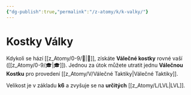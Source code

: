 ```yaml
---
{"dg-publish":true,"permalink":"/z-atomy/k/k-valky/"}
---
```


# Kostky Války
Kdykoli se hází [[z_Atomy/0-9/🏁\|🏁]], získáte **Válečné kostky** rovné vaší ([[z_Atomy/0-9/🎓\|🎓]]). Jednou za útok můžete utratit jednu **Válečnou Kostku** pro provedení [[z_Atomy/V/Válečné Taktiky\|Válečné Taktiky]].

Velikost je v základu **k6** a zvyšuje se na **určitých** [[z_Atomy/L/LVL\|LVL]].
